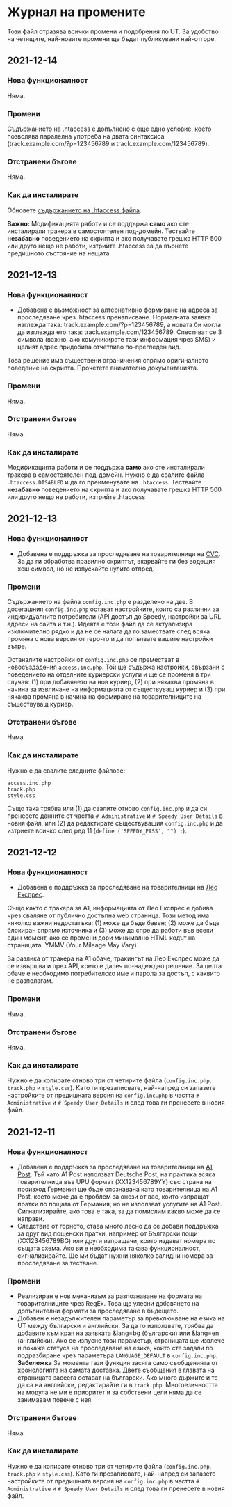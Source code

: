 # Журнал на промените
Този файл отразява всички промени и подобрения по UT. За удобство на четящите, най-новите промени ще бъдат публикувани най-отгоре.

## 2021-12-14
### Нова функционалност
Няма.

### Промени
Съдържанието на .htaccess е допълнено с още едно условие, което позволява паралелна употреба на двата синтаксиса (track.example.com/?p=123456789 и track.example.com/123456789).

### Отстранени бъгове
Няма.

### Как да инсталирате
Обновете [съдържанието на .htaccess файла](https://github.com/drkskwlkr/unbranded-tracker/blob/main/.htaccess.DISABLED).

**Важно:** Модификацията работи и се поддържа **само** ако сте инсталирали тракера в самостоятелен под-домейн. Тествайте **незабавно** поведението на скрипта и ако получавате грешка HTTP 500 или друго нещо не работи, изтрийте .htaccess за да върнете предишното състояние на нещата.

## 2021-12-13
### Нова функционалност
- Добавена е възможност за алтернативно формиране на адреса за проследяване чрез .htaccess пренаписване. Нормалната заявка изглежда така: track.example.com/?p=123456789, а новата би могла да изглежда ето така: track.example.com/123456789. Спестяват се 3 символа (важно, ако комуникирате тази информация чрез SMS) и целият адрес придобива отчетливо по-прегледен вид.

Това решение има съществени ограничения спрямо оригиналното поведение на скрипта. Прочетете внимателно документацията.

### Промени
Няма.

### Отстранени бъгове
Няма.

### Как да инсталирате
Модификацията работи и се поддържа **само** ако сте инсталирали тракера в самостоятелен под-домейн. Нужно е да свалите файла `.htaccess.DISABLED` и да го преименувате на `.htaccess`. Тествайте **незабавно** поведението на скрипта и ако получавате грешка HTTP 500 или друго нещо не работи, изтрийте .htaccess

## 2021-12-13
### Нова функционалност
- Добавена е поддръжка за проследяване на товарителници на [CVC](https://cvc.bg). За да ги обработва правилно скриптът, вкарвайте ги без водещия хеш символ, но не изпускайте нулите отпред.

### Промени
Съдържанието на файла `config.inc.php` е разделено на две. В досегашния `config.inc.php` остават настройките, които са различни за индивидуалните потребители (API достъп до Speedy, настройки за URL адреси на сайта и т.н.). Идеята е този файл да се актуализира изключително рядко и да не се налага да го замествате след всяка промяна с нова версия от repo-то и да попълвате вашите настройки вътре.

Останалите настройки от `config.inc.php` се преместват в новосъздадения `access.inc.php`. Той ще съдържа настройки, свързани с поведението на отделните куриерски услуги и ще се променя в три случая: (1) при добавянето на нов куриер, (2) при някаква промяна в начина за извличане на информацията от съществуващ куриер и (3) при някаква промяна в начина на формиране на товарителниците на съществуващ куриер.

### Отстранени бъгове
Няма.

### Как да инсталирате
Нужно е да свалите следните файлове:
```
access.inc.php
track.php
style.css
```
Също така трябва или (1) да свалите отново `config.inc.php` и да си пренесете данните от частта `# Administrative` и `# Speedy User Details` в новия файл, или (2) да редактирате съществуващия `config.inc.php` и да изтриете всичко след ред 11 (`define ('SPEEDY_PASS', "") ;`).

## 2021-12-12
### Нова функционалност
- Добавена е поддръжка за проследяване на товарителници на [Лео Експрес](https://leoexpres.bg).

Също както с тракера за A1, информацията от Лео Експрес е добива чрез сваляне от публично достъпна web страница. Този метод има няколко важни недостатъка: (1) може да бъде бавен; (2) може да бъде блокиран спрямо източника и (3) може да спре да работи във всеки един момент, ако се промени дори минимално HTML кодът на страницата. YMMV (Your Mileage May Vary).

За разлика от тракера на A1 обаче, тракингът на Лео Експрес може да се извършва и през API, което е далеч по-надеждно решение. За целта обаче е необходимо потребителско име и парола за достъп, с каквито не разполагам.

### Промени
Няма.

### Отстранени бъгове
Няма.

### Как да инсталирате
Нужно е да копирате отново три от четирите файла (`config.inc.php`, `track.php` и `style.css`). Като ги презаписвате, най-напред си запазете настройките от предишната версия на `config.inc.php` в частта `# Administrative` и `# Speedy User Details` и след това ги пренесете в новия файл.



## 2021-12-11
### Нова функционалност
- Добавена е поддръжка за проследяване на товарителници на [A1 Post](https://a1post.bg). Тъй като A1 Post използват Deutsche Post, на практика всяка товарителница във UPU формат (XX123456789YY) със страна на произход Германия ще бъде опознавана като товарителница на A1 Post, което може да е проблем за онези от вас, които изпращат пратки по пощата от Германия, но не използват услугите на A1 Post. Сигнализирайте, ако това е така, за да помислим какво може да се направи.
- Следствие от горното, става много лесно да се добави поддръжка за друг вид пощенски пратки, например от Български пощи (XX123456789BG) или други изпращачи, които издават номера по същата схема. Ако ви е необходима такава функционалност, сигнализирайте. Ще ми бъдат нужни няколко валидни номера за проследяване за тестване.

### Промени
- Реализиран е нов механизъм за разпознаване на формата на товарителниците чрез RegEx. Това ще улесни добавянето на допълнителни формати за проследяване в бъдещето.
- Добавен е незадължителен параметър за превключване на езика на UT между български и английски. За да го използвате, трябва да добавите към края на заявката &lang=bg (български) или &lang=en (английски). Ако се изпусне този параметър, страницата ще извлече и покаже статуса на проследяване на езика, който сте задали по подразбиране чрез параметъра `LANGUAGE_DEFAULT` в `config.inc.php`. **Забележка** За момента тази функция засяга само съобщенията от хронологията на самата доставка. Двете съобщения в главата на страницата засеега остават на български. Ако много държите и те да са на английски, редактирайте ги в `track.php`. Многоезичността на модула не ми е приоритет и за собствени цели няма да се занимавам повече с нея.

### Отстранени бъгове
Няма.

### Как да инсталирате
Нужно е да копирате отново три от четирите файла (`config.inc.php`, `track.php` и `style.css`). Като ги презаписвате, най-напред си запазете настройките от предишната версия на `config.inc.php` в частта `# Administrative` и `# Speedy User Details` и след това ги пренесете в новия файл.
